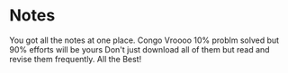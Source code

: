 # Notes
You got all the notes at one place. Congo Vroooo
10% problm solved but 90% efforts will be yours 
Don't just download all of them but read and revise them frequently.
All the Best!
